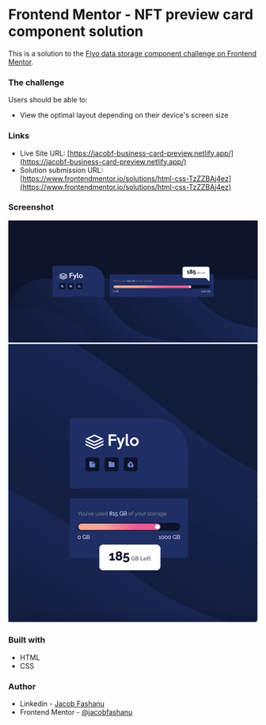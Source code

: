 # Frontend Mentor - NFT preview card component solution

This is a solution to the [Flyo data storage component challenge on Frontend Mentor](https://www.frontendmentor.io/challenges/fylo-data-storage-component-1dZPRbV5n).


### The challenge

Users should be able to:

- View the optimal layout depending on their device's screen size

### Links

- Live Site URL: [https://jacobf-business-card-preview.netlify.app/](https://jacobf-business-card-preview.netlify.app/)
- Solution submission URL: [https://www.frontendmentor.io/solutions/html-css-TzZZBAj4ez](https://www.frontendmentor.io/solutions/html-css-TzZZBAj4ez)

### Screenshot

![](./Desktop-view.png)
![](./Mobile-view.png)


### Built with

- HTML
- CSS

### Author

- Linkedin - [Jacob Fashanu](https://www.linkedin.com/in/jacob-fashanu/)
- Frontend Mentor - [@jacobfashanu](https://www.frontendmentor.io/profile/jacobfashanu)
